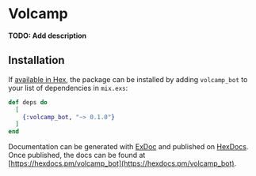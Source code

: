 # Volcamp

**TODO: Add description**

## Installation

If [available in Hex](https://hex.pm/docs/publish), the package can be installed
by adding `volcamp_bot` to your list of dependencies in `mix.exs`:

```elixir
def deps do
  [
    {:volcamp_bot, "~> 0.1.0"}
  ]
end
```

Documentation can be generated with [ExDoc](https://github.com/elixir-lang/ex_doc)
and published on [HexDocs](https://hexdocs.pm). Once published, the docs can
be found at [https://hexdocs.pm/volcamp_bot](https://hexdocs.pm/volcamp_bot).

